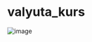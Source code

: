# valyuta_kurs


![image](https://github.com/bahromnematov/valyuta_kurs/assets/89692061/874afbdf-137c-45ee-89d5-c12143c3a166)

